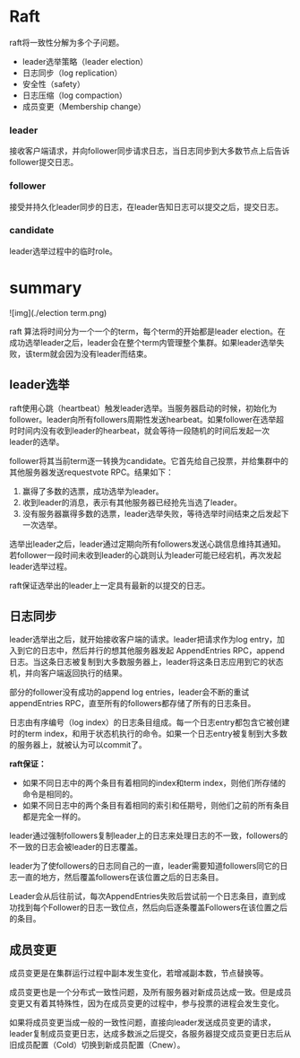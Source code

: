 # Raft

raft将一致性分解为多个子问题。

- leader选举策略（leader election）
- 日志同步（log replication）
- 安全性（safety）
- 日志压缩（log compaction）
- 成员变更（Membership change）

### leader

接收客户端请求，并向follower同步请求日志，当日志同步到大多数节点上后告诉follower提交日志。

### follower

接受并持久化leader同步的日志，在leader告知日志可以提交之后，提交日志。

### candidate

leader选举过程中的临时role。

# summary

![img](./election term.png)

raft 算法将时间分为一个一个的term，每个term的开始都是leader election。在成功选举leader之后，leader会在整个term内管理整个集群。如果leader选举失败，该term就会因为没有leader而结束。

## leader选举

raft使用心跳（heartbeat）触发leader选举。当服务器启动的时候，初始化为follower。leader向所有followers周期性发送hearbeat。如果follower在选举超时时间内没有收到leader的hearbeat，就会等待一段随机的时间后发起一次leader的选举。

follower将其当前term逐一转换为candidate。它首先给自己投票，并给集群中的其他服务器发送requestvote RPC。结果如下：

1. 赢得了多数的选票，成功选举为leader。
2. 收到leader的消息，表示有其他服务器已经抢先当选了leader。
3. 没有服务器赢得多数的选票，leader选举失败，等待选举时间结束之后发起下一次选举。

选举出leader之后，leader通过定期向所有followers发送心跳信息维持其通知。若follower一段时间未收到leader的心跳则认为leader可能已经宕机，再次发起leader选举过程。

raft保证选举出的leader上一定具有最新的以提交的日志。

## 日志同步

leader选举出之后，就开始接收客户端的请求。leader把请求作为log entry，加入到它的日志中，然后并行的想其他服务器发起 AppendEntries RPC，append 日志。当这条日志被复制到大多数服务器上，leader将这条日志应用到它的状态机，并向客户端返回执行的结果。

部分的follower没有成功的append log entries，leader会不断的重试 appendEntries RPC，直至所有的followers都存储了所有的日志条目。

日志由有序编号（log index）的日志条目组成。每一个日志entry都包含它被创建时的term index，和用于状态机执行的命令。如果一个日志entry被复制到大多数的服务器上，就被认为可以commit了。

**raft保证：**

- 如果不同日志中的两个条目有着相同的index和term index，则他们所存储的命令是相同的。
- 如果不同日志中的两个条目有着相同的索引和任期号，则他们之前的所有条目都是完全一样的。

leader通过强制followers复制leader上的日志来处理日志的不一致，followers的不一致的日志会被leader的日志覆盖。

leader为了使followers的日志同自己的一直，leader需要知道followers同它的日志一直的地方，然后覆盖followers在该位置之后的日志条目。

Leader会从后往前试，每次AppendEntries失败后尝试前一个日志条目，直到成功找到每个Follower的日志一致位点，然后向后逐条覆盖Followers在该位置之后的条目。

## 成员变更

成员变更是在集群运行过程中副本发生变化，若增减副本数，节点替换等。

成员变更也是一个分布式一致性问题，及所有服务器对新成员达成一致。但是成员变更又有着其特殊性，因为在成员变更的过程中，参与投票的进程会发生变化。

如果将成员变更当成一般的一致性问题，直接向leader发送成员变更的请求，leader复制成员变更日志，达成多数派之后提交，各服务器提交成员变更日志后从旧成员配置（Cold）切换到新成员配置（Cnew）。